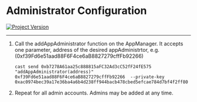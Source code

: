 # Administrator Configuration
[![Project Version][version-image]][version-url]

---

1. Call the addAppAdministrator function on the AppManager. It accepts one parameter, address of the desired appAdministrtor, e.g. (0xf39Fd6e51aad88F6F4ce6aB8827279cffFb92266)
   ````
   cast send 0xb7278A61aa25c888815aFC32Ad3cC52fF24fE575 "addAppAdministrator(address)" 0xf39Fd6e51aad88F6F4ce6aB8827279cffFb92266  --private-key 0xac0974bec39a17e36ba4a6b4d238ff944bacb478cbed5efcae784d7bf4f2ff80
   ````

2. Repeat for all admin accounts. Admins may be added at any time.


<!-- These are the header links -->
[version-image]: https://img.shields.io/badge/Version-1.0.0-brightgreen?style=for-the-badge&logo=appveyor
[version-url]: https://github.com/thrackle-io/Tron